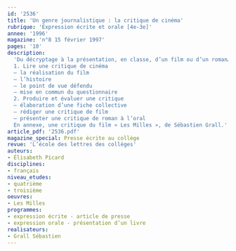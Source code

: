 ```yaml
---
id: '2536'
title: 'Un genre journalistique : la critique de cinéma'
rubrique: 'Expression écrite et orale [4e-3e]'
annee: '1996'
magazine: 'n°8 15 février 1997'
pages: '10'
description: 
  'Du décryptage à la présentation, en classe, d’un film ou d’un roman…
  1. Lire une critique de cinéma
  – la réalisation du film
  – l’histoire
  – le point de vue défendu
  – mise en commun du questionnaire
  2. Produire et évaluer une critique
  – élaboration d’une fiche collective
  – rédiger une critique de film
  – présenter une critique de roman à l’oral
  En annexe, une critique du film « Les Milles », de Sébastien Grall.'
article_pdf: '2536.pdf'
magazine_special: Presse écrite au collège
revue: 'L’école des lettres des collèges'
auteurs:
- Élisabeth Picard
disciplines:
- français
niveau_etudes:
- quatrième
- troisième
oeuvres:
- Les Milles
programmes:
- expression écrite - article de presse
- expression orale - présentation d’un livre
realisateurs:
- Grall Sébastien
---
```

